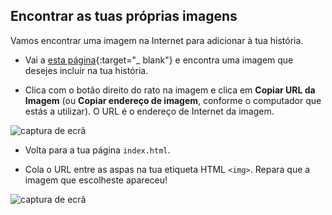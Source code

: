 ## Encontrar as tuas próprias imagens

Vamos encontrar uma imagem na Internet para adicionar à tua história.

+ Vai a [esta página](http://jumpto.cc/html-images){:target="_ blank"} e encontra uma imagem que desejes incluir na tua história.

+ Clica com o botão direito do rato na imagem e clica em **Copiar URL da Imagem** (ou **Copiar endereço de imagem**, conforme o computador que estás a utilizar). O URL é o endereço de Internet da imagem.

![captura de ecrã](images/story-url.png)

+ Volta para a tua página `index.html`.

+ Cola o URL entre as aspas na tua etiqueta HTML `<img>`. Repara que a imagem que escolheste apareceu!

![captura de ecrã](images/story-image.png)